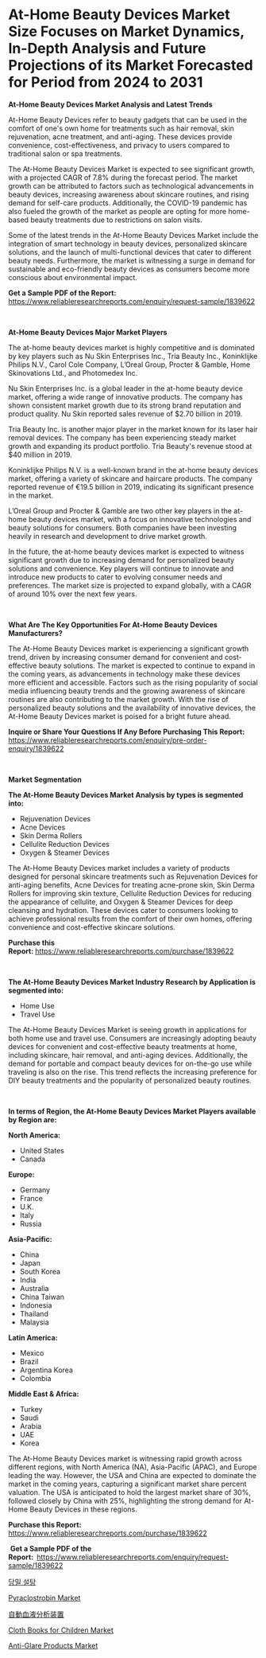 <p><h1>At-Home Beauty Devices Market Size Focuses on Market Dynamics, In-Depth Analysis and Future Projections of its Market Forecasted for Period from 2024 to 2031</h1></p><p><strong>At-Home Beauty Devices Market Analysis and Latest Trends</strong></p>
<p><p>At-Home Beauty Devices refer to beauty gadgets that can be used in the comfort of one's own home for treatments such as hair removal, skin rejuvenation, acne treatment, and anti-aging. These devices provide convenience, cost-effectiveness, and privacy to users compared to traditional salon or spa treatments. </p><p>The At-Home Beauty Devices Market is expected to see significant growth, with a projected CAGR of 7.8% during the forecast period. The market growth can be attributed to factors such as technological advancements in beauty devices, increasing awareness about skincare routines, and rising demand for self-care products. Additionally, the COVID-19 pandemic has also fueled the growth of the market as people are opting for more home-based beauty treatments due to restrictions on salon visits.</p><p>Some of the latest trends in the At-Home Beauty Devices Market include the integration of smart technology in beauty devices, personalized skincare solutions, and the launch of multi-functional devices that cater to different beauty needs. Furthermore, the market is witnessing a surge in demand for sustainable and eco-friendly beauty devices as consumers become more conscious about environmental impact.</p></p>
<p><strong>Get a Sample PDF of the Report:&nbsp;</strong> <a href="https://www.reliableresearchreports.com/enquiry/request-sample/1839622">https://www.reliableresearchreports.com/enquiry/request-sample/1839622</a></p>
<p>&nbsp;</p>
<p><strong>At-Home Beauty Devices Major Market Players</strong></p>
<p><p>The at-home beauty devices market is highly competitive and is dominated by key players such as Nu Skin Enterprises Inc., Tria Beauty Inc., Koninklijke Philips N.V., Carol Cole Company, L’Oreal Group, Procter & Gamble, Home Skinovations Ltd., and Photomedex Inc.</p><p>Nu Skin Enterprises Inc. is a global leader in the at-home beauty device market, offering a wide range of innovative products. The company has shown consistent market growth due to its strong brand reputation and product quality. Nu Skin reported sales revenue of $2.70 billion in 2019.</p><p>Tria Beauty Inc. is another major player in the market known for its laser hair removal devices. The company has been experiencing steady market growth and expanding its product portfolio. Tria Beauty's revenue stood at $40 million in 2019.</p><p>Koninklijke Philips N.V. is a well-known brand in the at-home beauty devices market, offering a variety of skincare and haircare products. The company reported revenue of €19.5 billion in 2019, indicating its significant presence in the market.</p><p>L’Oreal Group and Procter & Gamble are two other key players in the at-home beauty devices market, with a focus on innovative technologies and beauty solutions for consumers. Both companies have been investing heavily in research and development to drive market growth.</p><p>In the future, the at-home beauty devices market is expected to witness significant growth due to increasing demand for personalized beauty solutions and convenience. Key players will continue to innovate and introduce new products to cater to evolving consumer needs and preferences. The market size is projected to expand globally, with a CAGR of around 10% over the next few years.</p></p>
<p>&nbsp;</p>
<p><strong>What Are The Key Opportunities For At-Home Beauty Devices Manufacturers?</strong></p>
<p><p>The At-Home Beauty Devices market is experiencing a significant growth trend, driven by increasing consumer demand for convenient and cost-effective beauty solutions. The market is expected to continue to expand in the coming years, as advancements in technology make these devices more efficient and accessible. Factors such as the rising popularity of social media influencing beauty trends and the growing awareness of skincare routines are also contributing to the market growth. With the rise of personalized beauty solutions and the availability of innovative devices, the At-Home Beauty Devices market is poised for a bright future ahead.</p></p>
<p><strong>Inquire or Share Your Questions If Any Before Purchasing This Report:</strong> <a href="https://www.reliableresearchreports.com/enquiry/pre-order-enquiry/1839622">https://www.reliableresearchreports.com/enquiry/pre-order-enquiry/1839622</a></p>
<p>&nbsp;</p>
<p><strong>Market Segmentation</strong></p>
<p><strong>The At-Home Beauty Devices Market Analysis by types is segmented into:</strong></p>
<p><ul><li>Rejuvenation Devices</li><li>Acne Devices</li><li>Skin Derma Rollers</li><li>Cellulite Reduction Devices</li><li>Oxygen & Steamer Devices</li></ul></p>
<p><p>The At-Home Beauty Devices market includes a variety of products designed for personal skincare treatments such as Rejuvenation Devices for anti-aging benefits, Acne Devices for treating acne-prone skin, Skin Derma Rollers for improving skin texture, Cellulite Reduction Devices for reducing the appearance of cellulite, and Oxygen & Steamer Devices for deep cleansing and hydration. These devices cater to consumers looking to achieve professional results from the comfort of their own homes, offering convenience and cost-effective skincare solutions.</p></p>
<p><strong>Purchase this Report:&nbsp;</strong><a href="https://www.reliableresearchreports.com/purchase/1839622">https://www.reliableresearchreports.com/purchase/1839622</a></p>
<p>&nbsp;</p>
<p><strong>The At-Home Beauty Devices Market Industry Research by Application is segmented into:</strong></p>
<p><ul><li>Home Use</li><li>Travel Use</li></ul></p>
<p><p>The At-Home Beauty Devices Market is seeing growth in applications for both home use and travel use. Consumers are increasingly adopting beauty devices for convenient and cost-effective beauty treatments at home, including skincare, hair removal, and anti-aging devices. Additionally, the demand for portable and compact beauty devices for on-the-go use while traveling is also on the rise. This trend reflects the increasing preference for DIY beauty treatments and the popularity of personalized beauty routines.</p></p>
<p>&nbsp;</p>
<p><strong>In terms of Region, the At-Home Beauty Devices Market Players available by Region are:</strong></p>
<p>
    <p> <strong> North America: </strong>
        <ul>
            <li>United States</li>
            <li>Canada</li>
        </ul>
        </p> 
    <p> <strong> Europe: </strong>
        <ul>
            <li>Germany</li>
            <li>France</li>
            <li>U.K.</li>
            <li>Italy</li>
            <li>Russia</li>
        </ul>
        </p> 
    <p> <strong> Asia-Pacific: </strong>
        <ul>
            <li>China</li>
            <li>Japan</li>
            <li>South Korea</li>
            <li>India</li>
            <li>Australia</li>
            <li>China Taiwan</li>
            <li>Indonesia</li>
            <li>Thailand</li>
            <li>Malaysia</li>
        </ul>
        </p> 
    <p> <strong> Latin America: </strong>
        <ul>
            <li>Mexico</li>
            <li>Brazil</li>
            <li>Argentina Korea</li>
            <li>Colombia</li>
        </ul>
        </p> 
    <p> <strong> Middle East & Africa: </strong>
        <ul>
            <li>Turkey</li>
            <li>Saudi</li>
            <li>Arabia</li>
            <li>UAE</li>
            <li>Korea</li>
        </ul>
    </p>
    </p>
<p><p>The At-Home Beauty Devices market is witnessing rapid growth across different regions, with North America (NA), Asia-Pacific (APAC), and Europe leading the way. However, the USA and China are expected to dominate the market in the coming years, capturing a significant market share percent valuation. The USA is anticipated to hold the largest market share of 30%, followed closely by China with 25%, highlighting the strong demand for At-Home Beauty Devices in these regions.</p></p>
<p><strong>Purchase this Report: </strong><a href="https://www.reliableresearchreports.com/purchase/1839622">https://www.reliableresearchreports.com/purchase/1839622</a></p>
<p>&nbsp;<strong>Get a Sample PDF of the Report:&nbsp;&nbsp;</strong><a href="https://www.reliableresearchreports.com/enquiry/request-sample/1839622">https://www.reliableresearchreports.com/enquiry/request-sample/1839622</a></p>
<p><strong></strong></p>
<p><p><a href="https://github.com/bvubpqd5241630/Market-Research-Report-List-1/blob/main/20375887219.md">당밀 설탕</a></p><p><a href="https://issuu.com/reportprime-2/docs/pyraclostrobin-market-size-2030.pptx">Pyraclostrobin Market</a></p><p><a href="https://github.com/xemfu2379520/Market-Research-Report-List-1/blob/main/56304577745.md">自動血液分析装置</a></p><p><a href="https://github.com/fiixsa/Market-Research-Report-List-2/blob/main/cloth-books-for-children-market.md">Cloth Books for Children Market</a></p><p><a href="https://github.com/cecuraprangm/Market-Research-Report-List-2/blob/main/anti-glare-products-market.md">Anti-Glare Products Market</a></p></p>